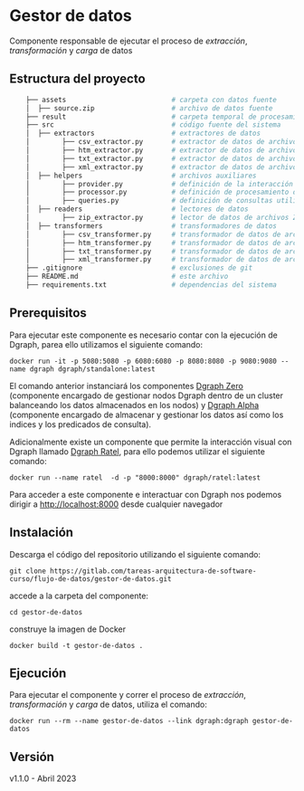# Gestor de datos

Componente responsable de ejecutar el proceso de *extracción*, *transformación* y *carga* de datos

## Estructura del proyecto

```bash
    ├── assets                          # carpeta con datos fuente
    │  ├── source.zip                   # archivo de datos fuente
    ├── result                          # carpeta temporal de procesamiento
    ├── src                             # código fuente del sistema
    │  ├── extractors                   # extractores de datos
    │        ├── csv_extractor.py       # extractor de datos de archivos CSV
    │        ├── htm_extractor.py       # extractor de datos de archivos HTM
    │        ├── txt_extractor.py       # extractor de datos de archivos TXT
    │        ├── xml_extractor.py       # extractor de datos de archivos XML
    │  ├── helpers                      # archivos auxiliares
    │        ├── provider.py            # definición de la interacción con la base de datos
    │        ├── processor.py           # definición de procesamiento de respuestas 
    │        ├── queries.py             # definición de consultas utilizadas en la base de datos
    │  ├── readers                      # lectores de datos
    │        ├── zip_extractor.py       # lector de datos de archivos ZIP
    │  ├── transformers                 # transformadores de datos
    │        ├── csv_transformer.py     # transformador de datos de archivos CSV
    │        ├── htm_transformer.py     # transformador de datos de archivos HTM
    │        ├── txt_transformer.py     # transformador de datos de archivos TXT
    │        ├── xml_transformer.py     # transformador de datos de archivos XML
    ├── .gitignore                      # exclusiones de git
    ├── README.md                       # este archivo
    ├── requirements.txt                # dependencias del sistema
```

## Prerequisitos

Para ejecutar este componente es necesario contar con la ejecución de Dgraph, parea ello utilizamos el siguiente comando:

```shell
docker run -it -p 5080:5080 -p 6080:6080 -p 8080:8080 -p 9080:9080 --name dgraph dgraph/standalone:latest
```

El comando anterior instanciará los componentes [Dgraph Zero](https://dgraph.io/docs/deploy/dgraph-zero/) (componente encargado de gestionar nodos Dgraph dentro de un cluster balanceando los datos almacenados en los nodos) y [Dgraph Alpha](https://dgraph.io/docs/deploy/dgraph-alpha/) (componente encargado de almacenar y gestionar los datos así como los indices y los predicados de consulta).

Adicionalmente existe un componente que permite la interacción visual con Dgraph llamado [Dgraph Ratel](https://dgraph.io/docs/ratel/overview/), para ello podemos utilizar el siguiente comando:

```shell
docker run --name ratel  -d -p "8000:8000" dgraph/ratel:latest
```
Para acceder a este componente e interactuar con Dgraph nos podemos dirigir a [http://localhost:8000](http://localhost:8000) desde cualquier navegador

## Instalación

Descarga el código del repositorio utilizando el siguiente comando:

`git clone https://gitlab.com/tareas-arquitectura-de-software-curso/flujo-de-datos/gestor-de-datos.git`

accede a la carpeta del componente:

`cd gestor-de-datos`

construye la imagen de Docker

```shell
docker build -t gestor-de-datos .
```

## Ejecución

Para ejecutar el componente y correr el proceso de *extracción*, *transformación* y *carga* de datos, utiliza el comando:

```shell
docker run --rm --name gestor-de-datos --link dgraph:dgraph gestor-de-datos
```

## Versión

v1.1.0 - Abril 2023

